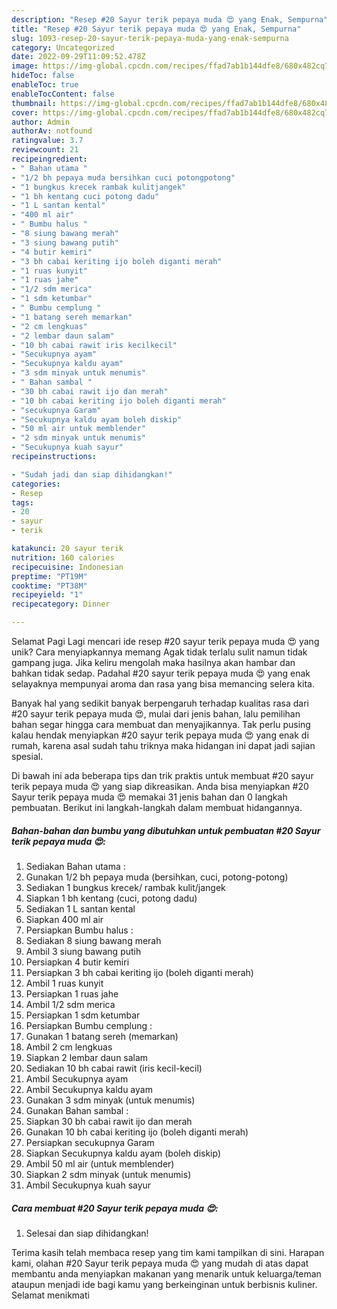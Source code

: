 ```yaml
---
description: "Resep #20 Sayur terik pepaya muda 😍 yang Enak, Sempurna"
title: "Resep #20 Sayur terik pepaya muda 😍 yang Enak, Sempurna"
slug: 1093-resep-20-sayur-terik-pepaya-muda-yang-enak-sempurna
category: Uncategorized
date: 2022-09-29T11:09:52.478Z
image: https://img-global.cpcdn.com/recipes/ffad7ab1b144dfe8/680x482cq70/20-sayur-terik-pepaya-muda-foto-resep-utama.jpg
hideToc: false
enableToc: true
enableTocContent: false
thumbnail: https://img-global.cpcdn.com/recipes/ffad7ab1b144dfe8/680x482cq70/20-sayur-terik-pepaya-muda-foto-resep-utama.jpg
cover: https://img-global.cpcdn.com/recipes/ffad7ab1b144dfe8/680x482cq70/20-sayur-terik-pepaya-muda-foto-resep-utama.jpg
author: Admin
authorAv: notfound
ratingvalue: 3.7
reviewcount: 21
recipeingredient:
- " Bahan utama "
- "1/2 bh pepaya muda bersihkan cuci potongpotong"
- "1 bungkus krecek rambak kulitjangek"
- "1 bh kentang cuci potong dadu"
- "1 L santan kental"
- "400 ml air"
- " Bumbu halus "
- "8 siung bawang merah"
- "3 siung bawang putih"
- "4 butir kemiri"
- "3 bh cabai keriting ijo boleh diganti merah"
- "1 ruas kunyit"
- "1 ruas jahe"
- "1/2 sdm merica"
- "1 sdm ketumbar"
- " Bumbu cemplung "
- "1 batang sereh memarkan"
- "2 cm lengkuas"
- "2 lembar daun salam"
- "10 bh cabai rawit iris kecilkecil"
- "Secukupnya ayam"
- "Secukupnya kaldu ayam"
- "3 sdm minyak untuk menumis"
- " Bahan sambal "
- "30 bh cabai rawit ijo dan merah"
- "10 bh cabai keriting ijo boleh diganti merah"
- "secukupnya Garam"
- "Secukupnya kaldu ayam boleh diskip"
- "50 ml air untuk memblender"
- "2 sdm minyak untuk menumis"
- "Secukupnya kuah sayur"
recipeinstructions:

- "Sudah jadi dan siap dihidangkan!"
categories:
- Resep
tags:
- 20
- sayur
- terik

katakunci: 20 sayur terik 
nutrition: 160 calories
recipecuisine: Indonesian
preptime: "PT19M"
cooktime: "PT38M"
recipeyield: "1"
recipecategory: Dinner

---
```



Selamat Pagi Lagi mencari ide resep #20 sayur terik pepaya muda 😍 yang unik? Cara menyiapkannya memang Agak tidak terlalu sulit namun tidak gampang juga. Jika keliru mengolah maka hasilnya akan hambar dan bahkan tidak sedap. Padahal #20 sayur terik pepaya muda 😍 yang enak selayaknya mempunyai aroma dan rasa yang bisa memancing selera kita.




Banyak hal yang sedikit banyak berpengaruh terhadap kualitas rasa dari #20 sayur terik pepaya muda 😍, mulai dari jenis bahan, lalu pemilihan bahan segar hingga cara membuat dan menyajikannya. Tak perlu pusing kalau hendak menyiapkan #20 sayur terik pepaya muda 😍 yang enak di rumah, karena asal sudah tahu triknya maka hidangan ini dapat jadi sajian spesial.


Di bawah ini ada beberapa tips dan trik praktis untuk membuat #20 sayur terik pepaya muda 😍 yang siap dikreasikan. Anda bisa menyiapkan #20 Sayur terik pepaya muda 😍 memakai 31 jenis bahan dan 0 langkah pembuatan. Berikut ini langkah-langkah dalam membuat hidangannya.

<!--inarticleads1-->

##### Bahan-bahan dan bumbu yang dibutuhkan untuk pembuatan #20 Sayur terik pepaya muda 😍:

1. Sediakan  Bahan utama :
1. Gunakan 1/2 bh pepaya muda (bersihkan, cuci, potong-potong)
1. Sediakan 1 bungkus krecek/ rambak kulit/jangek
1. Siapkan 1 bh kentang (cuci, potong dadu)
1. Sediakan 1 L santan kental
1. Siapkan 400 ml air
1. Persiapkan  Bumbu halus :
1. Sediakan 8 siung bawang merah
1. Ambil 3 siung bawang putih
1. Persiapkan 4 butir kemiri
1. Persiapkan 3 bh cabai keriting ijo (boleh diganti merah)
1. Ambil 1 ruas kunyit
1. Persiapkan 1 ruas jahe
1. Ambil 1/2 sdm merica
1. Persiapkan 1 sdm ketumbar
1. Persiapkan  Bumbu cemplung :
1. Gunakan 1 batang sereh (memarkan)
1. Ambil 2 cm lengkuas
1. Siapkan 2 lembar daun salam
1. Sediakan 10 bh cabai rawit (iris kecil-kecil)
1. Ambil Secukupnya ayam
1. Ambil Secukupnya kaldu ayam
1. Gunakan 3 sdm minyak (untuk menumis)
1. Gunakan  Bahan sambal :
1. Siapkan 30 bh cabai rawit ijo dan merah
1. Gunakan 10 bh cabai keriting ijo (boleh diganti merah)
1. Persiapkan secukupnya Garam
1. Siapkan Secukupnya kaldu ayam (boleh diskip)
1. Ambil 50 ml air (untuk memblender)
1. Siapkan 2 sdm minyak (untuk menumis)
1. Ambil Secukupnya kuah sayur




<!--inarticleads2-->

##### Cara membuat #20 Sayur terik pepaya muda 😍:


1. Selesai dan siap dihidangkan!



Terima kasih telah membaca resep yang tim kami tampilkan di sini. Harapan kami, olahan #20 Sayur terik pepaya muda 😍 yang mudah di atas dapat membantu anda menyiapkan makanan yang menarik untuk keluarga/teman ataupun menjadi ide bagi kamu yang berkeinginan untuk berbisnis kuliner. Selamat menikmati
